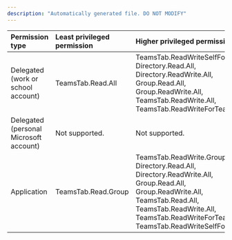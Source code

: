 ```yaml
---
description: "Automatically generated file. DO NOT MODIFY"
---
```


|Permission type|Least privileged permission|Higher privileged permissions|
|:---|:---|:---|
|Delegated (work or school account)|TeamsTab.Read.All|TeamsTab.ReadWriteSelfForTeam, Directory.Read.All, Directory.ReadWrite.All, Group.Read.All, Group.ReadWrite.All, TeamsTab.ReadWrite.All, TeamsTab.ReadWriteForTeam|
|Delegated (personal Microsoft account)|Not supported.|Not supported.|
|Application|TeamsTab.Read.Group|TeamsTab.ReadWrite.Group, Directory.Read.All, Directory.ReadWrite.All, Group.Read.All, Group.ReadWrite.All, TeamsTab.Read.All, TeamsTab.ReadWrite.All, TeamsTab.ReadWriteForTeam.All, TeamsTab.ReadWriteSelfForTeam.All|

